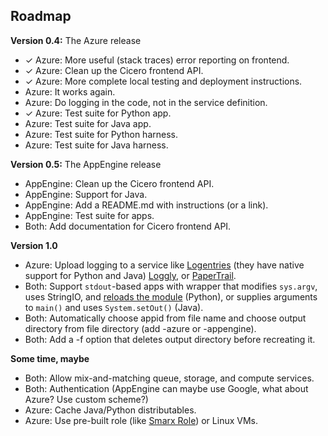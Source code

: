 ## Roadmap

**Version 0.4:** The Azure release

 - ✓ Azure: More useful (stack traces) error reporting on frontend.
 - ✓ Azure: Clean up the Cicero frontend API.
 - ✓ Azure: More complete local testing and deployment instructions.
 - Azure: It works again.
 - Azure: Do logging in the code, not in the service definition.
 - ✓ Azure: Test suite for Python app.
 - Azure: Test suite for Java app.
 - Azure: Test suite for Python harness.
 - Azure: Test suite for Java harness.

**Version 0.5:** The AppEngine release
 - AppEngine: Clean up the Cicero frontend API.
 - AppEngine: Support for Java.
 - AppEngine: Add a README.md with instructions (or a link).
 - AppEngine: Test suite for apps.
 - Both: Add documentation for Cicero frontend API.

**Version 1.0**

 - Azure: Upload logging to a service like [Logentries][] (they have native
   support for Python and Java) [Loggly][], or [PaperTrail][].
 - Both: Support `stdout`-based apps with wrapper that modifies `sys.argv`,
   uses StringIO, and [reloads the module][] (Python), or supplies arguments
   to `main()` and uses `System.setOut()` (Java).
 - Both: Automatically choose appid from file name and choose output
   directory from file directory (add -azure or -appengine).
 - Both: Add a -f option that deletes output directory before recreating it.

  [logentries]: http://logentries.com/
  [loggly]: http://loggly.com/
  [papertrail]: http://papertrailapp.com/
  [reloads the module]: http://stackoverflow.com/q/6507896

**Some time, maybe**

 - Both: Allow mix-and-matching queue, storage, and compute services.
 - Both: Authentication (AppEngine can maybe use Google, what about Azure? Use
   custom scheme?)
 - Azure: Cache Java/Python distributables.
 - Azure: Use pre-built role (like [Smarx Role][]) or Linux VMs.

  [smarx role]: http://smarxrole.codeplex.com/
